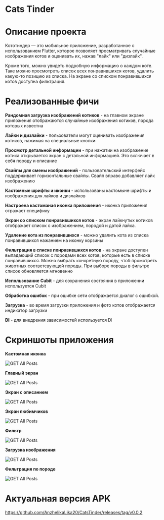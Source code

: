 # Cats Tinder

# Описание проекта
Кототиндер — это мобильное приложение, разработанное с использованием Flutter, которое позволяет просматривать случайные изображения котов и оценивать их, нажав "лайк" или "дизлайк". 

Кроме того, можно увидеть подробную информацию о каждом коте. Таке можно просмотреть список всех понравившихся котов, удалить какую-то позицию из списка. На экране со списком понравившихся котов доступна фильтрация.

# Реализованные фичи
**Рандомная загрузка изображений котиков** - на главном экране приложения отображаются случайные изображения котиков, порода которых известна

**Лайки и дизлайки** - пользователи могут оценивать изображения котиков, нажимая на специальные кнопки

**Просмотр детальной информации** - при нажатии на изображение котика открывается экран с детальной информацией. Это включает в себя породу и описание

**Свайпы для смены изображений** - пользовательский интерфейс поддерживает горизонтальные свайпы.
Свайп вправо добавляет лайк изображению

**Кастомные шрифты и иконки** - использованы кастомыне шрифты и изображения для лайков и дизлайков

**Настроена кастоманая иконка приложения** - иконка приложения отражает специфику

**Экран со списком понравившихся котов** - экран лайкнутых котиков отображает список с изображением, породой и датой лайка.

**Удаление кота из понравившихся** - можно удалить кота из списка понравившихся нажанием на иконку корзины

**Фильтрация в списке понравившихся котов** - на экране доступен выпадающий список с породами всех котов, которые есть в списке понравившихся. 
Можно выбрать конкретную породу, чтоб промотреть животных соответсвующей породы. При выборе породы в фильтре список обновляется мгновенно

**Использование Сubit** - для сохранения состояния в приложении используется Сubit

**Обработка ошибок** - при ошибке сети отображается диалог с ошибкой.

**Загрузка** - во время загрузки приложения и фото котов отображается индикатор загрузки

**DI** - для внедрения зависимостей используется DI


# Скриншоты приложения
**Кастомная иконка**

![GET All Posts](/screens_pictures/app_icon.png)


**Главный экран**

![GET All Posts](/screens_pictures/main_screen.png)


**Экран с описанием**

![GET All Posts](/screens_pictures/details_screen.png)

**Экран любимчиков**

![GET All Posts](/screens_pictures/favourites.png)

**Фильтр**

![GET All Posts](/screens_pictures/filter.png)

**Загрузка изображения**

![GET All Posts](/screens_pictures/image_loader.png)

**Фильтрация по породе**

![GET All Posts](/screens_pictures/selected_cats.png)

# Актуальная версия APK

https://github.com/AnzhelikaLika20/CatsTinder/releases/tag/v0.0.2